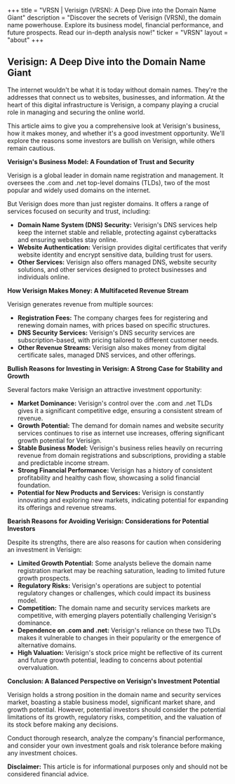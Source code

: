 +++
title = "VRSN |  Verisign (VRSN): A Deep Dive into the Domain Name Giant"
description = "Discover the secrets of Verisign (VRSN), the domain name powerhouse. Explore its business model, financial performance, and future prospects. Read our in-depth analysis now!"
ticker = "VRSN"
layout = "about"
+++

        


## Verisign: A Deep Dive into the Domain Name Giant

The internet wouldn't be what it is today without domain names. They're the addresses that connect us to websites, businesses, and information. At the heart of this digital infrastructure is Verisign, a company playing a crucial role in managing and securing the online world. 

This article aims to give you a comprehensive look at Verisign's business, how it makes money, and whether it's a good investment opportunity. We'll explore the reasons some investors are bullish on Verisign, while others remain cautious.

**Verisign's Business Model: A Foundation of Trust and Security**

Verisign is a global leader in domain name registration and management. It oversees the .com and .net top-level domains (TLDs), two of the most popular and widely used domains on the internet. 

But Verisign does more than just register domains. It offers a range of services focused on security and trust, including:

* **Domain Name System (DNS) Security:** Verisign's DNS services help keep the internet stable and reliable, protecting against cyberattacks and ensuring websites stay online.
* **Website Authentication:** Verisign provides digital certificates that verify website identity and encrypt sensitive data, building trust for users.
* **Other Services:** Verisign also offers managed DNS, website security solutions, and other services designed to protect businesses and individuals online.

**How Verisign Makes Money: A Multifaceted Revenue Stream**

Verisign generates revenue from multiple sources:

* **Registration Fees:**  The company charges fees for registering and renewing domain names, with prices based on specific structures.
* **DNS Security Services:** Verisign's DNS security services are subscription-based, with pricing tailored to different customer needs.
* **Other Revenue Streams:** Verisign also makes money from digital certificate sales, managed DNS services, and other offerings.

**Bullish Reasons for Investing in Verisign: A Strong Case for Stability and Growth**

Several factors make Verisign an attractive investment opportunity:

* **Market Dominance:** Verisign's control over the .com and .net TLDs gives it a significant competitive edge, ensuring a consistent stream of revenue.
* **Growth Potential:** The demand for domain names and website security services continues to rise as internet use increases, offering significant growth potential for Verisign.
* **Stable Business Model:** Verisign's business relies heavily on recurring revenue from domain registrations and subscriptions, providing a stable and predictable income stream.
* **Strong Financial Performance:** Verisign has a history of consistent profitability and healthy cash flow, showcasing a solid financial foundation.
* **Potential for New Products and Services:** Verisign is constantly innovating and exploring new markets, indicating potential for expanding its offerings and revenue streams.

**Bearish Reasons for Avoiding Verisign: Considerations for Potential Investors**

Despite its strengths, there are also reasons for caution when considering an investment in Verisign:

* **Limited Growth Potential:**  Some analysts believe the domain name registration market may be reaching saturation, leading to limited future growth prospects.
* **Regulatory Risks:** Verisign's operations are subject to potential regulatory changes or challenges, which could impact its business model.
* **Competition:**  The domain name and security services markets are competitive, with emerging players potentially challenging Verisign's dominance.
* **Dependence on .com and .net:**  Verisign's reliance on these two TLDs makes it vulnerable to changes in their popularity or the emergence of alternative domains.
* **High Valuation:**  Verisign's stock price might be reflective of its current and future growth potential, leading to concerns about potential overvaluation.

**Conclusion: A Balanced Perspective on Verisign's Investment Potential**

Verisign holds a strong position in the domain name and security services market, boasting a stable business model, significant market share, and growth potential. However, potential investors should consider the potential limitations of its growth, regulatory risks, competition, and the valuation of its stock before making any decisions. 

Conduct thorough research, analyze the company's financial performance, and consider your own investment goals and risk tolerance before making any investment choices. 

**Disclaimer:** This article is for informational purposes only and should not be considered financial advice. 

        